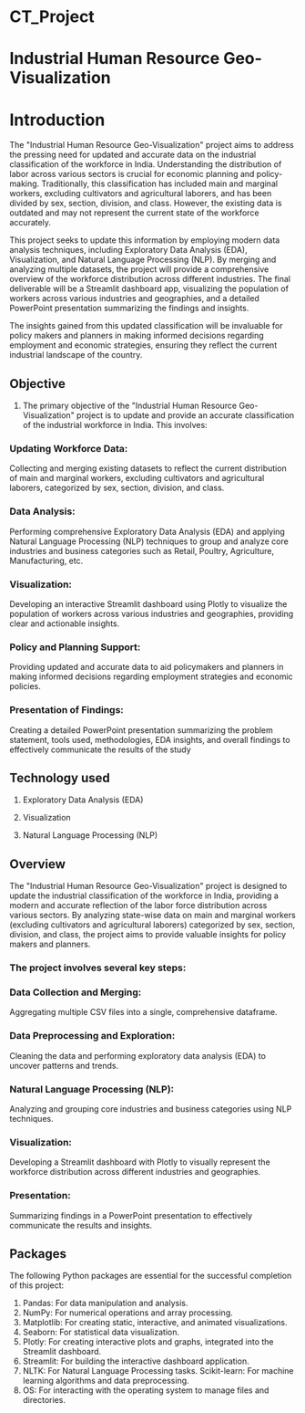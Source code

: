 # CT_Project

# Industrial Human Resource Geo-Visualization 

# Introduction

The "Industrial Human Resource Geo-Visualization" project aims to address the pressing need for updated and accurate data on the industrial classification of the workforce in India. Understanding the distribution of labor across various sectors is crucial for economic planning and policy-making. Traditionally, this classification has included main and marginal workers, excluding cultivators and agricultural laborers, and has been divided by sex, section, division, and class. However, the existing data is outdated and may not represent the current state of the workforce accurately.

This project seeks to update this information by employing modern data analysis techniques, including Exploratory Data Analysis (EDA), Visualization, and Natural Language Processing (NLP). By merging and analyzing multiple datasets, the project will provide a comprehensive overview of the workforce distribution across different industries. The final deliverable will be a Streamlit dashboard app, visualizing the population of workers across various industries and geographies, and a detailed PowerPoint presentation summarizing the findings and insights.

The insights gained from this updated classification will be invaluable for policy makers and planners in making informed decisions regarding employment and economic strategies, ensuring they reflect the current industrial landscape of the country.

## Objective

1. The primary objective of the "Industrial Human Resource Geo-Visualization" project is to update and provide an accurate classification of the industrial workforce in India. This involves:

### Updating Workforce Data:
 Collecting and merging existing datasets to reflect the current distribution of main and marginal workers, excluding cultivators and agricultural laborers, categorized by sex, section, division, and class.

### Data Analysis: 
Performing comprehensive Exploratory Data Analysis (EDA) and applying Natural Language Processing (NLP) techniques to group and analyze core industries and business categories such as Retail, Poultry, Agriculture, Manufacturing, etc.

### Visualization: 
Developing an interactive Streamlit dashboard using Plotly to visualize the population of workers across various industries and geographies, providing clear and actionable insights.

### Policy and Planning Support: 
Providing updated and accurate data to aid policymakers and planners in making informed decisions regarding employment strategies and economic policies.

### Presentation of Findings: 
Creating a detailed PowerPoint presentation summarizing the problem statement, tools used, methodologies, EDA insights, and overall findings to effectively communicate the results of the study

## Technology used
1. Exploratory Data Analysis (EDA)

2. Visualization

3. Natural Language Processing (NLP)

## Overview
The "Industrial Human Resource Geo-Visualization" project is designed to update the industrial classification of the workforce in India, providing a modern and accurate reflection of the labor force distribution across various sectors. By analyzing state-wise data on main and marginal workers (excluding cultivators and agricultural laborers) categorized by sex, section, division, and class, the project aims to provide valuable insights for policy makers and planners.

### The project involves several key steps:

### Data Collection and Merging: 
Aggregating multiple CSV files into a single, comprehensive dataframe.

### Data Preprocessing and Exploration: 
Cleaning the data and performing exploratory data analysis (EDA) to uncover patterns and trends.

### Natural Language Processing (NLP): 
Analyzing and grouping core industries and business categories using NLP techniques.

### Visualization: 
Developing a Streamlit dashboard with Plotly to visually represent the workforce distribution across different industries and geographies.

### Presentation: 
Summarizing findings in a PowerPoint presentation to effectively communicate the results and insights.
## Packages
The following Python packages are essential for the successful completion of this project:

1. Pandas: For data manipulation and analysis.
2. NumPy: For numerical operations and array processing.
3. Matplotlib: For creating static, interactive, and animated visualizations.
4. Seaborn: For statistical data visualization.
5. Plotly: For creating interactive plots and graphs, integrated into the Streamlit dashboard.
6. Streamlit: For building the interactive dashboard application.
7. NLTK: For Natural Language Processing tasks.
Scikit-learn: For machine learning algorithms and data preprocessing.
8. OS: For interacting with the operating system to manage files and directories.
